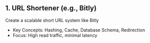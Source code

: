## **1. URL Shortener (e.g., Bitly)**
Create a scalable short URL system like Bitly

* Key Concepts: Hashing, Cache, Database Schema, Redirection
* Focus: High read traffic, minimal latency
